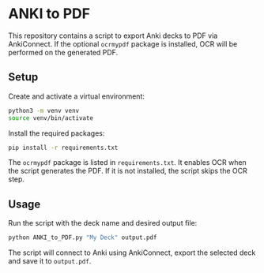 # ANKI to PDF

This repository contains a script to export Anki decks to PDF via AnkiConnect. If the optional `ocrmypdf` package is installed, OCR will be performed on the generated PDF.

## Setup

Create and activate a virtual environment:

```bash
python3 -m venv venv
source venv/bin/activate
```

Install the required packages:

```bash
pip install -r requirements.txt
```

The `ocrmypdf` package is listed in `requirements.txt`. It enables OCR when the script generates the PDF. If it is not installed, the script skips the OCR step.

## Usage

Run the script with the deck name and desired output file:

```bash
python ANKI_to_PDF.py "My Deck" output.pdf
```

The script will connect to Anki using AnkiConnect, export the selected deck and save it to `output.pdf`.

